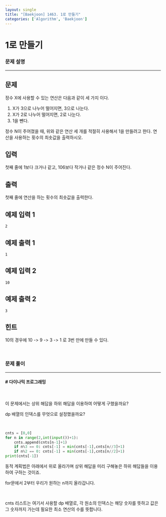 ```yaml
---
layout: single
title: "[Baekjoon] 1463. 1로 만들기"
categories: ['Algorithm', 'Baekjoon']
---
```




# 1로 만들기

### 문제 설명

---

## 문제

정수 X에 사용할 수 있는 연산은 다음과 같이 세 가지 이다.

1. X가 3으로 나누어 떨어지면, 3으로 나눈다.
2. X가 2로 나누어 떨어지면, 2로 나눈다.
3. 1을 뺀다.

정수 N이 주어졌을 때, 위와 같은 연산 세 개를 적절히 사용해서 1을 만들려고 한다. 연산을 사용하는 횟수의 최솟값을 출력하시오.

## 입력

첫째 줄에 1보다 크거나 같고, 106보다 작거나 같은 정수 N이 주어진다.

## 출력

첫째 줄에 연산을 하는 횟수의 최솟값을 출력한다.

## 예제 입력 1 

```
2
```

## 예제 출력 1 

```
1
```

## 예제 입력 2 

```
10
```

## 예제 출력 2 

```
3
```

## 힌트

10의 경우에 10 -> 9 -> 3 -> 1 로 3번 만에 만들 수 있다.

<br>

### 문제 풀이

---

#### \# 다이나믹 프로그래밍

<br>

이 문제에서는 상위 해답을 하위 해답을 이용하여 어떻게 구했을까요?

dp 배열의 인덱스를 무엇으로 설정했을까요?

<br>

```python
cnts = [0,0]
for n in range(2,int(input())+1):
    cnts.append(cnts[n-1]+1)
    if n%3 == 0: cnts[-1] = min(cnts[-1],cnts[n//3]+1)
    if n%2 == 0: cnts[-1] = min(cnts[-1],cnts[n//2]+1)
print(cnts[-1])
```

동적 계획법은 아래에서 위로 올라가며 상위 해답을 미리 구해놓은 하위 해답들을 이용하여 구하는 것이죠. 

for문에서 2부터 우리가 원하는 n까지 올라갑니다. 

<br>

cnts 리스트는 여기서 사용할 dp 배열로, 각 원소의 인덱스는 해당 숫자를 뜻하고 값은 그 숫자까지 가는데 필요한 최소 연산의 수를 뜻합니다. 

